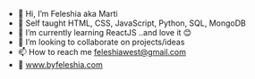 - 👋 Hi, I’m Feleshia aka Marti
- 👀 Self taught HTML, CSS, JavaScript, Python, SQL, MongoDB
- 🌱 I’m currently learning ReactJS ..and love it 😊
- 💞️ I’m looking to collaborate on projects/ideas
- 📫 How to reach me feleshiawest@gmail.com
- 🚧 www.byfeleshia.com

<!---
feleshia33/feleshia33 is a ✨ special ✨ repository because its `README.md` (this file) appears on your GitHub profile.
You can click the Preview link to take a look at your changes.
--->
